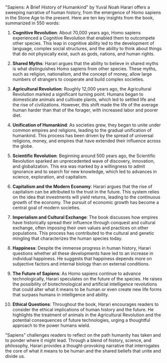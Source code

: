 "Sapiens: A Brief History of Humankind" by Yuval Noah Harari offers a sweeping narrative of human history, from the emergence of Homo sapiens in the Stone Age to the present. Here are ten key insights from the book, summarized in 550 words:

1. **Cognitive Revolution**: About 70,000 years ago, Homo sapiens experienced a Cognitive Revolution that enabled them to outcompete other species. This leap in cognitive ability led to the development of language, complex social structures, and the ability to think about things that do not physically exist, such as gods, nations, and human rights.

2. **Shared Myths**: Harari argues that the ability to believe in shared myths is what distinguishes Homo sapiens from other species. These myths, such as religion, nationalism, and the concept of money, allow large numbers of strangers to cooperate and build complex societies.

3. **Agricultural Revolution**: Roughly 12,000 years ago, the Agricultural Revolution marked a significant turning point. Humans began to domesticate animals and cultivate plants, which led to settled life and the rise of civilizations. However, this shift made the life of the average human harder than that of the forager, with increased labor and poorer diet.

4. **Unification of Humankind**: As societies grew, they began to unite under common empires and religions, leading to the gradual unification of humankind. This process has been driven by the spread of universal religions, money, and empires that have extended their influence across the globe.

5. **Scientific Revolution**: Beginning around 500 years ago, the Scientific Revolution sparked an unprecedented wave of discovery, innovation, and globalization. This era was marked by a willingness to admit ignorance and to search for new knowledge, which led to advances in science, exploration, and capitalism.

6. **Capitalism and the Modern Economy**: Harari argues that the rise of capitalism can be attributed to the trust in the future. This system relies on the idea that investments will yield returns, leading to the continuous growth of the economy. The pursuit of economic growth has become a central goal of modern societies.

7. **Imperialism and Cultural Exchange**: The book discusses how empires have historically spread their influence through conquest and cultural exchange, often imposing their own values and practices on other populations. This process has contributed to the cultural and genetic mingling that characterizes the human species today.

8. **Happiness**: Despite the immense progress in human history, Harari questions whether all these developments have led to an increase in individual happiness. He suggests that happiness depends more on subjective factors and internal biology than on external conditions.

9. **The Future of Sapiens**: As Homo sapiens continue to advance technologically, Harari speculates on the future of the species. He raises the possibility of biotechnological and artificial intelligence revolutions that could alter what it means to be human or even create new life forms that surpass humans in intelligence and ability.

10. **Ethical Questions**: Throughout the book, Harari encourages readers to consider the ethical implications of human history and the future. He highlights the treatment of animals in the Agricultural Revolution and the potential consequences of future technologies, urging a thoughtful approach to the power humans wield.

"Sapiens" challenges readers to reflect on the path humanity has taken and to ponder where it might lead. Through a blend of history, science, and philosophy, Harari provides a thought-provoking narrative that interrogates the core of what it means to be human and the shared beliefs that unite and divide us.